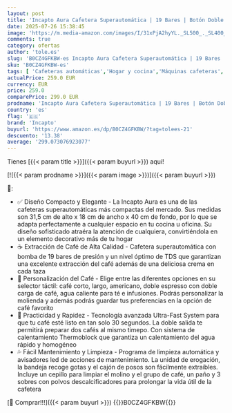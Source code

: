 ```yaml
---
layout: post
title: 'Incapto Aura Cafetera Superautomática | 19 Bares | Botón Doble Espresso | Cafetera de Grano Compacta y Diseño Elegante | Molinillo Regulable | Limpieza automática | Múltiples recetas  Negro '
date: 2025-07-26 15:38:45
image: 'https://m.media-amazon.com/images/I/31xPjA2hyYL._SL500_._SL400_.jpg'
comments: true
category: ofertas
author: 'tole.es'
slug: 'B0CZ4GFKBW-es Incapto Aura Cafetera Superautomática | 19 Bares | Botón...'
sku: 'B0CZ4GFKBW-es'
tags: [ 'Cafeteras automáticas','Hogar y cocina','Máquinas cafeteras','Utensilios para café y té','cafetera','incapto','🇪🇸', ]
actualPrice: 259.0 EUR
currency: EUR
price: 259.0
comparePrice: 299.0 EUR
prodname: 'Incapto Aura Cafetera Superautomática | 19 Bares | Botón Doble Espresso | Cafetera de Grano Compacta y Diseño Elegante | Molinillo Regulable | Limpieza automática | Múltiples recetas  Negro '
country: 'es'
flag: '🇪🇸'
brand: 'Incapto'
buyurl: 'https://www.amazon.es/dp/B0CZ4GFKBW/?tag=tolees-21'
descuento: '13.38'
average: '299.073076923077'
---
```


Tienes [{{< param title >}}]({{< param buyurl >}}) aqui!

[![{{< param prodname >}}]({{< param image >}})]({{< param buyurl >}})

🔎:

- ✅ Diseño Compacto y Elegante - La Incapto Aura es una de las cafeteras superautomáticas más compactas del mercado. Sus medidas son 31,5 cm de alto x 18 cm de ancho x 40 cm de fondo, por lo que se adapta perfectamente a cualquier espacio en tu cocina u oficina. Su diseño sofisticado atraéra la atención de cualquiera, convirtiéndola en un elemento decorativo más de tu hogar
- ☕ Extracción de Café de Alta Calidad - Cafetera superautomática con bomba de 19 bares de presión y un nivel óptimo de TDS que garantizan una excelente extracción del café además de una deliciosa crema en cada taza
- 💚 Personalización del Café - Elige entre las diferentes opciones en su selector táctil: café corto, largo, americano, doble espresso con doble carga de café, agua caliente para té e infusiones. Podrás personalizar la molienda y además podrás guardar tus preferencias en la opción de café favorito
- 🚀 Practicidad y Rapidez - Tecnología avanzada Ultra-Fast System para que tu café esté listo en tan solo 30 segundos. La doble salida te permitirá preparar dos cafés al mismo timepo. Con sistema de calentamiento Thermoblock que garantiza un calentamiento del agua rápido y homogéneo
- 💦 Fácil Mantenimiento y Limpieza - Programa de limpieza automática y avisadores led de acciones de mantenimiento. La unidad de erogación, la bandeja recoge gotas y el cajón de posos son fácilmente extraíbles. Incluye un cepillo para limpiar el molino y el grupo de café, un paño y 3 sobres con polvos descalcificadores para prolongar la vida útil de la cafetera

[🛒 Comprar!!!]({{< param buyurl >}})
{{<world>}}B0CZ4GFKBW{{</world>}}
